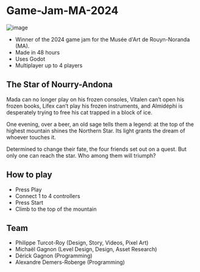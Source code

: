 # Game-Jam-MA-2024

![image](https://github.com/user-attachments/assets/50021fd5-cfb5-46f1-9975-b087546b8ba6)

* Winner of the 2024 game jam for the Musée d'Art de Rouyn-Noranda (MA).
* Made in 48 hours
* Uses Godot
* Multiplayer up to 4 players

## The Star of Nourry-Andona

Mada can no longer play on his frozen consoles, Vitalen can’t open his frozen books, Lifex can’t play his frozen instruments, and Almidéphi is desperately trying to free his cat trapped in a block of ice.

One evening, over a beer, an old sage tells them a legend: at the top of the highest mountain shines the Northern Star. Its light grants the dream of whoever touches it.

Determined to change their fate, the four friends set out on a quest. But only one can reach the star. Who among them will triumph?

## How to play

* Press Play
* Connect 1 to 4 controllers
* Press Start
* Climb to the top of the mountain

## Team

* Philippe Turcot-Roy (Design, Story, Videos, Pixel Art)
* Michaël Gagnon (Level Design, Design, Asset Research)
* Dérick Gagnon (Programming)
* Alexandre Demers-Roberge (Programming)
